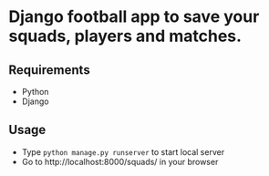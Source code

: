 Django football app to save your squads, players and matches.
========

## Requirements
* Python
* Django

## Usage

* Type `python manage.py runserver` to start local server
* Go to http://localhost:8000/squads/ in your browser
